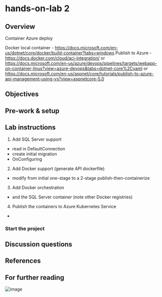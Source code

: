 # hands-on-lab 2

## Overview

Container
Azure deploy	

Docker local container - https://docs.microsoft.com/en-us/dotnet/core/docker/build-container?tabs=windows 
Publish to Azure - https://docs.docker.com/cloud/aci-integration/ or https://docs.microsoft.com/en-us/azure/devops/pipelines/targets/webapp-on-container-linux?view=azure-devops&tabs=dotnet-core%2Cyaml or https://docs.microsoft.com/en-us/aspnet/core/tutorials/publish-to-azure-api-management-using-vs?view=aspnetcore-5.0 


## Objectives
## Pre-work & setup
## Lab instructions
1. Add SQL Server support
 - read in DefaultConnection 
 - create initial migration
 - OnConfiguring
2. Add Docker support (generate API dockerfile)
 - modify from initial one-stage to a 2-stage publish-then-containerize
3. Add Docker orchestration 
 - and the SQL Server container (note other Docker registries)
4. Publish the containers to Azure Kubernetes Service
 - 
### Start the project
## Discussion questions
## References
## For further reading

![image](images/build-and-run-in-vscode.png)